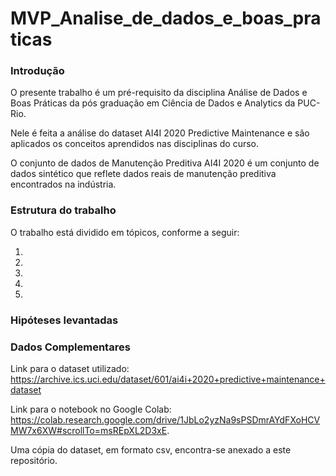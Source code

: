 # MVP_Analise_de_dados_e_boas_praticas

### Introdução

O presente trabalho é um pré-requisito da disciplina Análise de Dados e Boas Práticas da pós graduação em Ciência de Dados e Analytics da PUC-Rio.

Nele é feita a análise do dataset AI4I 2020 Predictive Maintenance e são aplicados os conceitos aprendidos nas disciplinas do curso.

O conjunto de dados de Manutenção Preditiva AI4I 2020 é um conjunto de dados sintético que reflete dados reais de manutenção preditiva encontrados na indústria.

### Estrutura do trabalho

O trabalho está dividido em tópicos, conforme a seguir:

1.

2.

3.

4.

5.

### Hipóteses levantadas

### Dados Complementares

Link para o dataset utilizado: https://archive.ics.uci.edu/dataset/601/ai4i+2020+predictive+maintenance+dataset

Link para o notebook no Google Colab: https://colab.research.google.com/drive/1JbLo2yzNa9sPSDmrAYdFXoHCVMW7x6XW#scrollTo=msREpXL2D3xE.

Uma cópia do dataset, em formato csv, encontra-se anexado a este repositório.
